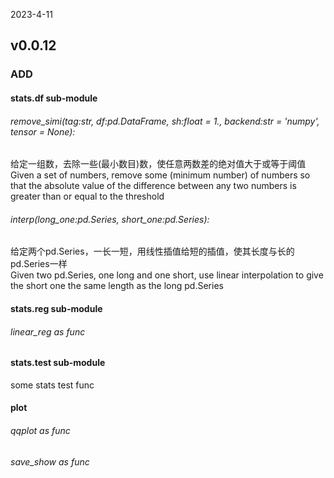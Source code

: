 <!--
 * @Date: 2024-06-02 12:17:22
 * @LastEditors: BHM-Bob 2262029386@qq.com
 * @LastEditTime: 2024-06-02 12:17:35
 * @Description: 
-->
2023-4-11


## v0.0.12
### ADD
#### stats.df sub-module
###### remove_simi(tag:str, df:pd.DataFrame, sh:float = 1.,  backend:str = 'numpy', tensor = None):
给定一组数，去除一些(最小数目)数，使任意两数差的绝对值大于或等于阈值  
Given a set of numbers, remove some (minimum number) of numbers so that the absolute value of the difference between any two numbers is greater than or equal to the threshold  
###### interp(long_one:pd.Series, short_one:pd.Series):
给定两个pd.Series，一长一短，用线性插值给短的插值，使其长度与长的pd.Series一样  
Given two pd.Series, one long and one short, use linear interpolation to give the short one the same length as the long pd.Series  
#### stats.reg sub-module
###### linear_reg as func
#### stats.test sub-module
some stats test func
#### plot
###### qqplot as func
###### save_show as func
